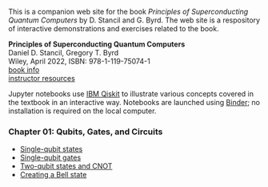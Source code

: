 This is a companion web site for the book *Principles of Superconducting Quantum Computers* by D. Stancil and G. Byrd. The web site is a respository of interactive demonstrations and exercises related to the book.

**Principles of Superconducting Quantum Computers**  
Daniel D. Stancil, Gregory T. Byrd  
Wiley, April 2022, ISBN: 978-1-119-75074-1  
[book info](https://www.wiley.com/en-us/Principles+of+Superconducting+Quantum+Computers-p-9781119750741)  
[instructor resources](https://bcs.wiley.com/he-bcs/Books?action=index&itemId=1119750725&bcsId=12203)  

Jupyter notebooks use [IBM Qiskit](https://qiskit.org) to illustrate various concepts covered in the textbook in an interactive way. Notebooks are launched using [Binder](https://mybinder.readthedocs.io/en/latest/about/index.html); no installation is required on the local computer.

### Chapter 01: Qubits, Gates, and Circuits
- [Single-qubit states](https://mybinder.org/v2/gh/scQuantumBook/qiskit-notebooks/HEAD?labpath=states_1q.ipynb)
- [Single-qubit gates](https://mybinder.org/v2/gh/scQuantumBook/qiskit-notebooks/HEAD?labpath=gates_1q.ipynb)  
- [Two-qubit states and CNOT](https://mybinder.org/v2/gh/scQuantumBook/qiskit-notebooks/HEAD?labpath=states_2q.ipynb)  
- [Creating a Bell state](https://mybinder.org/v2/gh/scQuantumBook/qiskit-notebooks/HEAD?labpath=Bell.ipynb)

